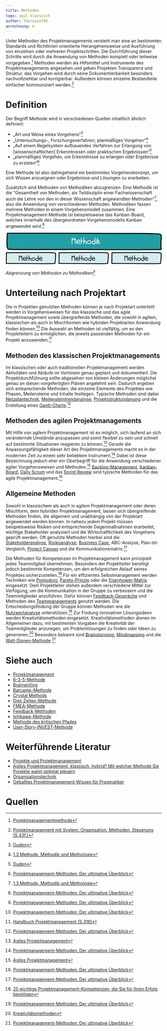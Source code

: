 ```yaml
---
title: Methoden
tags: agil klassisch
author: Theresa1703
anrechnung: k
---
```


Unter Methoden des Projektmanagements versteht man eine an bestimmten Standards und Richtlinien orientierte Herangehensweise und Ausführung von einzelnen oder mehreren Projektschritten. Die Durchführung dieser Schritte wird durch die Anwendung von Methoden komplett oder teilweise vorgegeben.[^1]
Methoden werden als Hilfsmittel und Instrumente des Projektmanagements angesehen und geben Projekten Transparenz und Struktur, das Vorgehen wird durch seine Dokumentierbarkeit besonders nachvollziehbar und korrigierbar. Außerdem können einzelne Bestandteile einfacher kommuniziert werden.[^4]



# Definition

Der Begriff Methode wird in verschiedenen Quellen inhaltlich ähnlich definiert:

* „Art und Weise eines Vorgehens“[^12]
* „Untersuchungs-, Forschungsverfahren; planmäßiges Vorgehen“[^13]
* „Auf einem Regelsystem aufbauendes Verfahren zur Erlangung von [wissenschaftlichen] Erkenntnissen oder praktischen Ergebnissen“[^12]
* „planmäßiges Vorgehen, um Erkenntnisse zu erlangen oder Ergebnisse zu erzielen“[^7]

Eine Methode ist also dahingehend ein bestimmtes Vorgehenskonzept, um sich Wissen anzueignen oder Ergebnisse und Lösungen zu erarbeiten.


Zusätzlich sind Methoden von Methodiken abzugrenzen.
Eine Methodik ist die "Gesamtheit von Methoden, als Teildisziplin einer Fachwissenschaft auch die Lehre von den in dieser Wissenschaft angewandten Methoden"[^13], also die Anwendung von verschiedenen Methoden.
Methodiken fassen mehrere Methoden in einem Vorgehensmodell zusammen. Eine Projektmanagement-Methode ist beispielsweise das Kanban-Board, welches innerhalb des übergeordneten Vorgehensmodells Kanban angewendet wird.[^7]

![Abgrenzung von Methoden zu Methodiken](Methoden/methodik-methode.jpg)

*Abgrenzung von Methoden zu Methodiken[^7]*



# Unterteilung nach Projektart

Die in Projekten genutzten Methoden können je nach Projektart unterteilt werden in Vorgehensweisen für das klassische und das agile Projektmanagement sowie übergreifende Methoden, die sowohl in agilem, klassischen als auch in Mischformen wie hybriden Projektarten Anwendung finden können.[^7] Die Auswahl an Methoden ist vielfältig, um es den Projektleitern zu ermöglichen, die jeweils passenden Methoden für ein Projekt anzuwenden.[^3]

## Methoden des klassischen Projektmanagements

Im klassischen oder auch traditionellen Projektmanagement werden Aktivitäten und Abläufe im Vorhinein genau geplant und dokumentiert. Die Projektdurchführung sollte abgesehen von kleinen Änderungen möglichst genau an diesen vorgefertigten Plänen angelehnt sein. Dadurch ergeben sich entsprechende Methoden, die einzelne Elemente des Projektes wie Phasen, Meilensteine und Inhalte festlegen. Typische Methoden sind dabei [Netzplantechnik](Netzplantechnik.md), [Meilensteintrendanalyse](Meilensteintrendanalyse.md), [Projektstrukturplanung](Projektstrukturplan.md) und die Erstellung eines [Gantt-Charts](Gantt_Diagramme.md).[^7]

## Methoden des agilen Projektmanagements

Mit Hilfe von agilem Projektmanagement ist es möglich, sich laufend an sich verändernde Umstände anzupassen und somit flexibel zu sein und schnell auf bestimmte Situationen reagieren zu können.[^10] Gerade die Anpassungsfähigkeit dieser Art des Projektmanagements macht es in der modernen Zeit zu einem sehr beliebtem Instrument.[^7] Dabei ist diese Bezeichnung jedoch eher ein Oberbegriff für die Anwendung verschiedener agiler Vorgehensweisen und Methoden.[^10]
[Backlog-Management](), [Kanban-Board](Kanban_Boards.md), [Daily Scrum](Daily_Scrum.md) und das [Sprint Review](Sprint_Review.md) sind typische Methoden für das agile Projektmanagement.[^7]

## Allgemeine Methoden

Sowohl in klassischem als auch in agilem Projektmanagement oder deren Mischform, dem hybriden Projektmanagement, lassen sich übergreifende Methoden finden, die allgemein und unabhängig von der Projektart angewendet werden können. In nahezu jedem Projekt müssen beispielsweise Risiken und entsprechende Gegenmaßnahmen erarbeitet, wichtige Stakeholder analysiert und die Wirtschaftlichkeit des Vorgehens geprüft werden. Oft genutzte Methoden hierbei sind die [Stakeholderanalyse](Stakeholderanalyse.md), [Risikoanalyse](Risikoanalyse_und_Visualisierung.md), [Business Case](Business_Cases.md), ABC-Analyse, Plan-Ist-Vergleich, [Project Canvas](Project_Canvas.md) und die Kommunikationsmatrix.[^7]


Die Methoden für Kompetenzen im Projektmanagement kann prinzipiell jedes Teammitglied übernehmen. Besonders der Projektleiter benötigt jedoch bestimmte Kompetenzen, um den erfolgreichen Ablauf seines Projektes sicherzustellen.[^14] Für ein effizientes Selbstmanagement werden Techniken wie [Pomodoro](Pomodoro.md), [Pareto-Prinzip](Pareto_Prinzip) oder die [Eisenhower-Matrix](Eisenhower_Matrix.md) eingesetzt. Dem Projektleiter stehen außerdem verschiedene Mittel zur Verfügung, um die Kommunikation in der Gruppe zu verbessern und die Teammitglieder anzuführen. Dafür können [Feedback-Gespräche](Feedbackgespräche.md) und Methoden des [Teammanagements](Teammanagement.md) genutzt werden. Die Entscheidungsfindung der Gruppe können Methoden wie die [Nutzwertanalyse](Nutzwertanalyse.md) unterstützen.[^7]
Zur Findung innovativer Lösungsideen werden Kreativitätsmethoden eingesetzt. Kreativitätsmethoden dienen im Allgemeinen dazu, mit bestimmten Vorgaben die Kreativität der Teammitglieder anzuregen, um Problemlösungen zu finden oder Ideen zu generieren.[^15] Besonders bekannt sind [Brainstorming](Brainstorming.md), [Mindmapping](Mindmapping.md) und die [Walt-Disney-Methode](Walt_Disney_Methode.md).[^7]



# Siehe auch

* [Projektmanagement](Programmmanagement.md)
* [6-3-5-Methode](6_3_5_Methode.md)
* [Brainwriting](Brainwriting.md)
* [Barcamp-Methode](Barcamp_Methode.md)
* [Crystal Methods](Crystal_Methods.md)
* [Drei-Zeiten-Methode](Drei_Zeiten_Methode.md)
* [FMEA-Methode](FMEA_Methode.md)
* [Feedback-Methoden](Feedback_Methoden.md)
* [Ishikawa-Methode](Ishikawa_Methode.md)
* [Methode des kritischen Pfades](Methode_des_kritischen_Pfades.md)
* [User-Story-INVEST-Methode](User_Story_INVEST_Methode.md)

# Weiterführende Literatur

* [Projekte und Projektmanagement](https://link.springer.com/content/pdf/10.1007%2F978-3-658-30085-2.pdf)
* [Agiles Projektmanagement, klassisch, hybrid? Mit welcher Methode Sie Projekte wann optimal steuern](https://www.youtube.com/watch?v=XQMksIC63xQ)
* [Organisationstechnik](https://de.wikipedia.org/wiki/Organisationstechnik)
* [Geballtes Projektmanagement-Wissen für Pragmatiker](https://projekte-leicht-gemacht.de/projektmanagement-blog/)

# Quellen

[^1]: [Projektmanagementmethode](https://de.wikipedia.org/wiki/Projektmanagementmethode)
[^2]: [Kreativitätstechniken: 7 Methoden für neue Ideen](https://www.einstein1.net/kreativitaetstechniken/)
[^3]: [Handbuch Projektmanagement (S.316)](https://link.springer.com/content/pdf/10.1007%2F978-3-658-19989-0.pdf)
[^4]: [Projektmanagement mit System: Organisation, Methoden, Steuerung (S.43f.)](https://link.springer.com/content/pdf/10.1007%2F978-3-658-24521-4.pdf)
[^5]: [Systemische Werkzeuge für erf. Projektmanagement](https://link.springer.com/content/pdf/10.1007%2F978-3-658-19989-0.pdf)
[^6]: [Grundlagen des Projektmanagements](https://link.springer.com/content/pdf/10.1007%2F978-3-662-48216-2.pdf)
[^7]: [Projektmanagement-Methoden: Der ultimative Überblick](https://projekte-leicht-gemacht.de/pm-methoden/)
[^8]: [Netzplantechnik](https://www.unternehmerlexikon.de/netzplantechnik/)
[^9]: [Netzplantechnik im Projektmanagement – einfach erklärt](https://www.factro.de/blog/netzplantechnik/)
[^10]: [Agiles Projektmanagement](https://www.projektmagazin.de/glossarterm/agiles-projektmanagement)
[^11]: [Die Meilensteintrendanalyse einfach erklärt](https://projekte-leicht-gemacht.de/blog/projektmanagement/klassisch/projektsteuerung/die-meilensteintrendanalyse-einfach-erklaert/)
[^12]: [Duden](https://www.duden.de/rechtschreibung/Methode)
[^13]: [1.3 Methode, Methodik und Methologie](http://www.dennis-oswald.de/BLOG/?p=20)
[^14]: [25 wichtige Projektmanagement-Kompetenzen, die Sie für Ihren Erfolg benötigen](https://asana.com/de/resources/project-management-skills)
[^15]: [Kreativitätsmethoden](https://xn--kreativittstechniken-jzb.info/kreativitaetsmethoden/)


